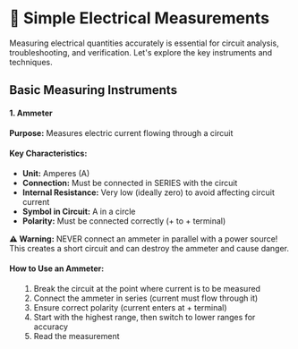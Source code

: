# 📏 Simple Electrical Measurements

<!-- <div id="measurements" class="section"> -->
<!-- <div class="module"> -->
                    
<p>Measuring electrical quantities accurately is essential for circuit analysis, troubleshooting, and verification. Let's explore the key instruments and techniques.</p>                    
<!-- <p style="font-size: 1.1em; margin-bottom: 25px;">Measuring electrical quantities accurately is essential for circuit analysis, troubleshooting, and verification. Let's explore the key instruments and techniques.</p> -->
                    
## Basic Measuring Instruments
                    
<div class="definition-card">
    <h4>1. Ammeter</h4>
    <p><strong>Purpose:</strong> Measures electric current flowing through a circuit</p>
                        
<div class="key-points" style="margin-top: 15px;">
    <h4>Key Characteristics:</h4>
                            <ul>
                                <li><strong>Unit:</strong> Amperes (A)</li>
                                <li><strong>Connection:</strong> Must be connected in SERIES with the circuit</li>
                                <li><strong>Internal Resistance:</strong> Very low (ideally zero) to avoid affecting circuit current</li>
                                <li><strong>Symbol in Circuit:</strong> A in a circle</li>
                                <li><strong>Polarity:</strong> Must be connected correctly (+ to + terminal)</li>
                            </ul>
</div>
                        
<div class="warning" style="margin-top: 15px;">
                            <strong>⚠️ Warning:</strong> NEVER connect an ammeter in parallel with a power source! This creates a short circuit and can destroy the ammeter and cause danger.
</div>
                        
<div class="example" style="margin-top: 15px;">
                            <h4>How to Use an Ammeter:</h4>
                            <ol style="margin-left: 20px;">
                                <li>Break the circuit at the point where current is to be measured</li>
                                <li>Connect the ammeter in series (current must flow through it)</li>
                                <li>Ensure correct polarity (current enters at + terminal)</li>
                                <li>Start with the highest range, then switch to lower ranges for accuracy</li>
                                <li>Read the measurement</li>
                            </ol>
</div>
</div>